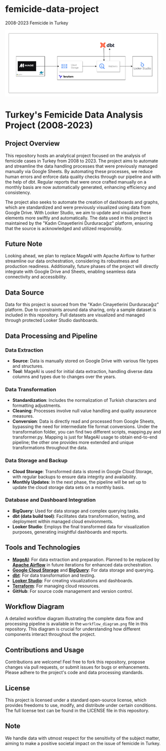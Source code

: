 # femicide-data-project
2008-2023 Femicide in Turkey

![Workflow Diagram](workflow_diagram.png)

# Turkey's Femicide Data Analysis Project (2008-2023)

## Project Overview
This repository hosts an analytical project focused on the analysis of femicide cases in Turkey from 2008 to 2023. The project aims to automate and streamline the data handling processes that were previously managed manually via Google Sheets. By automating these processes, we reduce human errors and enforce data quality checks through our pipeline and with the help of dbt. Regular reports that were once crafted manually on a monthly basis are now automatically generated, enhancing efficiency and consistency.

The project also seeks to automate the creation of dashboards and graphs, which are standardized and were previously visualized using data from Google Drive. With Looker Studio, we aim to update and visualize these elements more swiftly and automatically. The data used in this project is maintained by the "Kadın Cinayetlerini Durduracağız" platform, ensuring that the source is acknowledged and utilized responsibly.

## Future Note
Looking ahead, we plan to replace MageAI with Apache Airflow to further streamline our data orchestration, considering its robustness and production readiness. Additionally, future phases of the project will directly integrate with Google Drive and Sheets, enabling seamless data connectivity and accessibility.

## Data Source
Data for this project is sourced from the "Kadın Cinayetlerini Durduracağız" platform. Due to constraints around data sharing, only a sample dataset is included in this repository. Full datasets are visualized and managed through protected Looker Studio dashboards.

## Data Processing and Pipeline

### Data Extraction
- **Source**: Data is manually stored on Google Drive with various file types and structures.
- **Tool**: MageAI is used for initial data extraction, handling diverse data columns and types due to changes over the years.

### Data Transformation
- **Standardization**: Includes the normalization of Turkish characters and formatting adjustments.
- **Cleaning**: Processes involve null value handling and quality assurance measures.
- **Conversion**: Data is directly read and processed from Google Sheets, bypassing the need for intermediate file format conversions. Under the transformation folder, you can find two different scripts, mapping.py and transformer.py. Mapping is just for MageAI usage to obtain end-to-end pipeline; the other one provides more extended and unique transformations throughout the data.

### Data Storage and Backup
- **Cloud Storage**: Transformed data is stored in Google Cloud Storage, with regular backups to ensure data integrity and availability.
- **Monthly Updates**: In the next phase, the pipeline will be set up to update the cloud storage data sets on a monthly basis.

### Database and Dashboard Integration
- **BigQuery**: Used for data storage and complex querying tasks.
- **dbt (data build tool)**: Facilitates data transformation, testing, and deployment within managed cloud environments.
- **Looker Studio**: Employs the final transformed data for visualization purposes, generating insightful dashboards and reports.

## Tools and Technologies
- **[MageAI](https://mage.ai/docs)**: For data extraction and preparation. Planned to be replaced by **[Apache Airflow](https://airflow.apache.org/)** in future iterations for enhanced data orchestration.
- **[Google Cloud Storage](https://cloud.google.com/storage)** and **[BigQuery](https://cloud.google.com/bigquery/docs)**: For data storage and querying.
- **[dbt](https://docs.getdbt.com/)**: For data transformation and testing.
- **[Looker Studio](https://support.google.com/lookerstudio)**: For creating visualizations and dashboards.
- **[Terraform](https://www.terraform.io/docs)**: For managing cloud resources.
- **GitHub**: For source code management and version control.

## Workflow Diagram
A detailed workflow diagram illustrating the complete data flow and processing pipeline is available in the `workflow_diagram.png` file in this repository. This diagram is crucial for understanding how different components interact throughout the project.

## Contributions and Usage
Contributions are welcome! Feel free to fork this repository, propose changes via pull requests, or submit issues for bugs or enhancements. Please adhere to the project's code and data processing standards.

## License
This project is licensed under a standard open-source license, which provides freedoms to use, modify, and distribute under certain conditions. The full license text can be found in the LICENSE file in this repository.

## Note
We handle data with utmost respect for the sensitivity of the subject matter, aiming to make a positive societal impact on the issue of femicide in Turkey.

